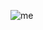 ![me](https://github.com/Diegoc24/Diegoc24/assets/114426784/21890cdc-4aad-433f-bae7-46962c8244af)

<!--
**Diegoc24/Diegoc24** is a ✨ _special_ ✨ repository because its `README.md` (this file) appears on your GitHub profile.

Here are some ideas to get you started:

- 🔭 I’m currently working on ...
- 🌱 I’m currently learning ...
- 👯 I’m looking to collaborate on ...
- 🤔 I’m looking for help with ...
- 💬 Ask me about ...
- 📫 How to reach me: ...
- 😄 Pronouns: ...
- ⚡ Fun fact: ...
-->
